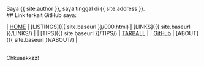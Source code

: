 ---
---

<br>
Saya {{ site.author }}, saya tinggal di {{ site.address }}.


<br>
## Link terkait GitHub saya:

| [HOME](ferdinandamos.github.io/os212/) | [LISTINGS]({{ site.baseurl }}/000.html) | [LINKS]({{ site.baseurl }}/LINKS/) |
| [TIPS]({{ site.baseurl }}/TIPS/) | [TARBALL](https://os.vlsm.org/Log/ferdinandamos.tar.bz2.txt) |
| [GitHub](https://github.com/ferdinandamos/) | [ABOUT]({{ site.baseurl }}/ABOUT/)	|

<br>
Chkuaakkzz!

